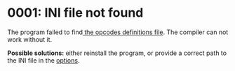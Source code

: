 # 0001: INI file not found

The program failed to find[ the opcodes definitions file](../../edit-modes/opcodes-list-scm.ini.md). The compiler can not work without it.

**Possible solutions:** either reinstall the program, or provide a correct path to the INI file in the [options](../../editor/options/general.md#opcodes-path).  


